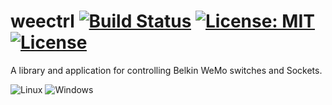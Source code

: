 # weectrl   [![Build Status](https://travis-ci.org/Hyperchaotic/weectrl.svg?branch=master)](https://travis-ci.org/Hyperchaotic/weectrl) [![License: MIT](https://img.shields.io/badge/License-MIT-yellow.svg)](https://opensource.org/licenses/MIT) [![License](https://img.shields.io/badge/License-Apache%202.0-blue.svg)](https://opensource.org/licenses/Apache-2.0)



A library and application for controlling Belkin WeMo switches and Sockets.

![Linux](http://i.imgur.com/26aRUfE.png "Linux") ![Windows](http://i.imgur.com/PoNrogW.png "Linux")



